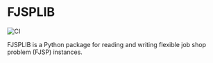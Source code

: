 # FJSPLIB

![CI](https://img.shields.io/github/actions/workflow/status/leonlan/FJSPLIB/CI.yml&style=flat-square)

FJSPLIB is a Python package for reading and writing flexible job shop problem (FJSP) instances.
